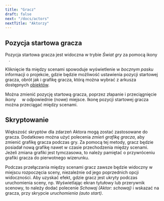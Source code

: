 ```yaml
---
title: "Gracz"
draft: false
next: "/docs/actors"
nextTitle: "Aktorzy"
---
```


## Pozycja startowa gracza

Pozycja startowa gracza jest widoczna w trybie _Świat gry_ za pomocą ikony <img src = "/ img / screenshots / player-start.png" style = "height: 12px" />. 

Kliknięcie tła między scenami spowoduje wyświetlenie w _bocznym pasku_ informacji o projekcie, gdzie będzie możliwość ustawienia pozycji startowej gracza, obrót jak i grafikę gracza, którą można wybrać z arkusza dostępnych [obiektów](/docs/sprites).

Można zmienić pozycję startową gracza, poprzez złapanie i przeciągnięcie ikony <img src="/img/screenshots/player-start.png" style="height:12px"/> w odpowiednie (nowe) miejsce. Ikonę pozycji startowej gracza można przeciągać między scenami.


## Skryptowanie

Większość skryptów dla zdarzeń Aktora mogą zostać zastosowane do gracza. Dodatkowo można użyć polecenia _zmień grafikę gracza_, aby zmienić grafikę gracza podczas gry. Za pomocą tej metody, gracz będzie posiadał nową grafikę nawet w czasie przechodzenia między scenami. Jeżeli zmiana grafiki jest tymczasowa, to należy pamiętać o przywróceniu grafiki gracza do pierwotnego wizerunku.

Podczas przełączania między scenami gracz zawsze będzie widoczny w miejscu rozpoczęcia sceny, niezależnie od jego poprzednich opcji widoczności. Aby uzyskać efekt, gdzie gracz jest ukryty podczas uruchomienia sceny, np. Wyświetlając ekran tytułowy lub przerywnik scenowy, to należy dodać polecenie _Schowaj (Aktor: schowaj)_ i wskazać na gracza, przy skrypcie _uruchomienia (auto start)_. 
